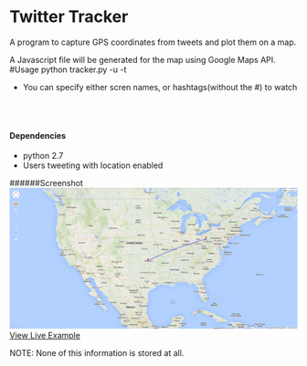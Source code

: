 Twitter Tracker
=========

A program to capture GPS coordinates from tweets and plot them on a map.

A Javascript file will be generated for the map using Google Maps API.
<br>
#Usage
    python tracker.py -u <usernames> -t <hashtags>
<br>
* You can specify either scren names, or hashtags(without the #) to watch
<br>
<br>

#### Dependencies
* python 2.7
* Users tweeting with location enabled


######Screenshot
![alt text](sampleImage.png "Sample Image")
 [View Live Example](https://secure.westcraig.com/tracker/ "Twitter Tracker")

 NOTE: None of this information is stored at all.

